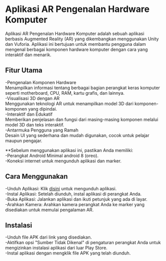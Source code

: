 # Aplikasi AR Pengenalan Hardware Komputer
Aplikasi AR Pengenalan Hardware Komputer adalah sebuah aplikasi berbasis Augmented Reality (AR) yang dikembangkan menggunakan Unity dan Vuforia. Aplikasi ini bertujuan untuk membantu pengguna dalam mengenal berbagai komponen hardware komputer dengan cara yang interaktif dan menarik.

## Fitur Utama
-Pengenalan Komponen Hardware <br>
Menampilkan informasi tentang berbagai bagian perangkat keras komputer seperti motherboard, CPU, RAM, kartu grafis, dan lainnya. <br>
-Visualisasi 3D dengan AR <br>
Menggunakan teknologi AR untuk menampilkan model 3D dari komponen-komponen yang dipindai. <br>
-Interaktif dan Edukatif <br>
Memberikan penjelasan dan fungsi dari masing-masing komponen melalui model 3D dan teks interaktif. <br>
-Antarmuka Pengguna yang Ramah <br>
Desain UI yang sederhana dan mudah digunakan, cocok untuk pelajar maupun pengajar. <br>

**Sebelum menggunakan aplikasi ini, pastikan Anda memiliki: <br>
-Perangkat Android Minimal android 8 (oreo). <br>
-Koneksi internet untuk mengunduh aplikasi dan marker. <br>

## Cara Menggunakan <br>
-Unduh Aplikasi: Klik [disini](https://drive.google.com/file/d/18GdSNg1CmJ5q_RVBVSShNDinQv8hROwa/view?usp=drive_link) untuk mengunduh aplikasi. <br>
-Instal Aplikasi: Setelah diunduh, instal aplikasi di perangkat Anda. <br>
-Buka Aplikasi: Jalankan aplikasi dan ikuti petunjuk yang ada di layar. <br>
-Arahkan Kamera: Arahkan kamera perangkat Anda ke marker yang disediakan untuk memulai pengalaman AR. <br>

## Instalasi <br>
-Unduh file APK dari link yang disediakan. <br>
-Aktifkan opsi "Sumber Tidak Dikenal" di pengaturan perangkat Anda untuk mengizinkan instalasi aplikasi dari luar Play Store. <br>
-Instal aplikasi dengan mengklik file APK yang telah diunduh. <br>
